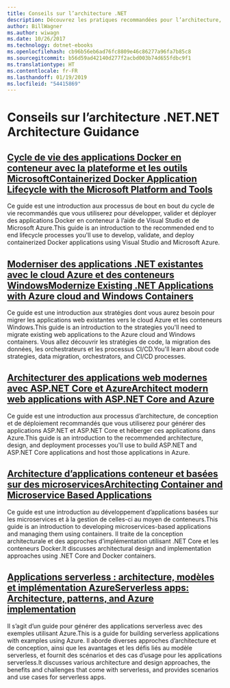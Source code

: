 ```yaml
---
title: Conseils sur l’architecture .NET
description: Découvrez les pratiques recommandées pour l’architecture, la conception et la création de logiciels .NET.
author: BillWagner
ms.author: wiwagn
ms.date: 10/26/2017
ms.technology: dotnet-ebooks
ms.openlocfilehash: cb96b56eb6ad76fc8809e46c86277a96fa7b85c8
ms.sourcegitcommit: b56d59ad42140d277f2acbd003b74d655fdbc9f1
ms.translationtype: HT
ms.contentlocale: fr-FR
ms.lasthandoff: 01/19/2019
ms.locfileid: "54415869"
---
```

# <a name="net-architecture-guidance"></a><span data-ttu-id="26444-103">Conseils sur l’architecture .NET</span><span class="sxs-lookup"><span data-stu-id="26444-103">.NET Architecture Guidance</span></span>

## <a name="containerized-docker-application-lifecycle-with-the-microsoft-platform-and-toolscontainerized-lifecycle-architectureindexmd"></a>[<span data-ttu-id="26444-104">Cycle de vie des applications Docker en conteneur avec la plateforme et les outils Microsoft</span><span class="sxs-lookup"><span data-stu-id="26444-104">Containerized Docker Application Lifecycle with the Microsoft Platform and Tools</span></span>](./containerized-lifecycle-architecture/index.md)

<span data-ttu-id="26444-105">Ce guide est une introduction aux processus de bout en bout du cycle de vie recommandés que vous utiliserez pour développer, valider et déployer des applications Docker en conteneur à l’aide de Visual Studio et de Microsoft Azure.</span><span class="sxs-lookup"><span data-stu-id="26444-105">This guide is an introduction to the recommended end to end lifecycle processes you'll use to develop, validate, and deploy containerized Docker applications using Visual Studio and Microsoft Azure.</span></span>

## <a name="modernize-existing-net-applications-with-azure-cloud-and-windows-containersmodernize-with-azure-and-containersindexmd"></a>[<span data-ttu-id="26444-106">Moderniser des applications .NET existantes avec le cloud Azure et des conteneurs Windows</span><span class="sxs-lookup"><span data-stu-id="26444-106">Modernize Existing .NET Applications with Azure cloud and Windows Containers</span></span>](./modernize-with-azure-and-containers/index.md)

<span data-ttu-id="26444-107">Ce guide est une introduction aux stratégies dont vous aurez besoin pour migrer les applications web existantes vers le cloud Azure et les conteneurs Windows.</span><span class="sxs-lookup"><span data-stu-id="26444-107">This guide is an introduction to the strategies you'll need to migrate existing web applications to the Azure cloud and Windows containers.</span></span> <span data-ttu-id="26444-108">Vous allez découvrir les stratégies de code, la migration des données, les orchestrateurs et les processus CI/CD.</span><span class="sxs-lookup"><span data-stu-id="26444-108">You'll learn about code strategies, data migration, orchestrators, and CI/CD processes.</span></span>

## <a name="architect-modern-web-applications-with-aspnet-core-and-azuremodern-web-apps-azure-architectureindexmd"></a>[<span data-ttu-id="26444-109">Architecturer des applications web modernes avec ASP.NET Core et Azure</span><span class="sxs-lookup"><span data-stu-id="26444-109">Architect modern web applications with ASP.NET Core and Azure</span></span>](modern-web-apps-azure-architecture/index.md)

<span data-ttu-id="26444-110">Ce guide est une introduction aux processus d’architecture, de conception et de déploiement recommandés que vous utiliserez pour générer des applications ASP.NET et ASP.NET Core et héberger ces applications dans Azure.</span><span class="sxs-lookup"><span data-stu-id="26444-110">This guide is an introduction to the recommended architecture, design, and deployment processes you'll use to build ASP.NET and ASP.NET Core applications and host those applications in Azure.</span></span>

## <a name="architecting-container-and-microservice-based-applicationsmicroservices-architectureindexmd"></a>[<span data-ttu-id="26444-111">Architecture d’applications conteneur et basées sur des microservices</span><span class="sxs-lookup"><span data-stu-id="26444-111">Architecting Container and Microservice Based Applications</span></span>](microservices-architecture/index.md)

<span data-ttu-id="26444-112">Ce guide est une introduction au développement d’applications basées sur les microservices et à la gestion de celles-ci au moyen de conteneurs.</span><span class="sxs-lookup"><span data-stu-id="26444-112">This guide is an introduction to developing microservices-based applications and managing them using containers.</span></span> <span data-ttu-id="26444-113">Il traite de la conception architecturale et des approches d’implémentation utilisant .NET Core et les conteneurs Docker.</span><span class="sxs-lookup"><span data-stu-id="26444-113">It discusses architectural design and implementation approaches using .NET Core and Docker containers.</span></span>

## <a name="serverless-apps-architecture-patterns-and-azure-implementationserverless-architectureindexmd"></a>[<span data-ttu-id="26444-114">Applications serverless : architecture, modèles et implémentation Azure</span><span class="sxs-lookup"><span data-stu-id="26444-114">Serverless apps: Architecture, patterns, and Azure implementation</span></span>](serverless-architecture/index.md)

<span data-ttu-id="26444-115">Il s’agit d’un guide pour générer des applications serverless avec des exemples utilisant Azure.</span><span class="sxs-lookup"><span data-stu-id="26444-115">This is a guide for building serverless applications with examples using Azure.</span></span> <span data-ttu-id="26444-116">Il aborde diverses approches d’architecture et de conception, ainsi que les avantages et les défis liés au modèle serverless, et fournit des scénarios et des cas d’usage pour les applications serverless.</span><span class="sxs-lookup"><span data-stu-id="26444-116">It discusses various architecture and design approaches, the benefits and challenges that come with serverless, and provides scenarios and use cases for serverless apps.</span></span>
